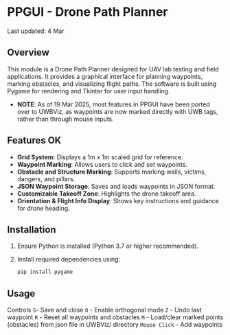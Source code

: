 # PPGUI - Drone Path Planner
Last updated: 4 Mar
## Overview

This module is a Drone Path Planner designed for UAV lab testing and field applications. It provides a graphical interface for planning waypoints, marking obstacles, and visualizing flight paths. The software is built using Pygame for rendering and Tkinter for user input handling.

- **NOTE**: As of 19 Mar 2025, most features in PPGUI have been ported over to UWBViz, as waypoints are now marked directly with UWB tags, rather than through mouse inputs.

## Features OK

- **Grid System**: Displays a 1m x 1m scaled grid for reference.
- **Waypoint Marking**: Allows users to click and set waypoints.
- **Obstacle and Structure Marking**: Supports marking walls, victims, dangers, and pillars.
- **JSON Waypoint Storage**: Saves and loads waypoints in JSON format.
- **Customizable Takeoff Zone**: Highlights the drone takeoff area.
- **Orientation & Flight Info Display**: Shows key instructions and guidance for drone heading.

## Installation

1. Ensure Python is installed (Python 3.7 or higher recommended).
2. Install required dependencies using:

   ```bash
   pip install pygame

## Usage
Controls
`S`- Save and close
`O` - Enable orthogonal mode
`Z` - Undo last waypoint
`R` - Reset all waypoints and obstacles
`M` - Load/clear marked points (obstacles) from json file in UWBViz/ directory
`Mouse Click` - Add waypoints
